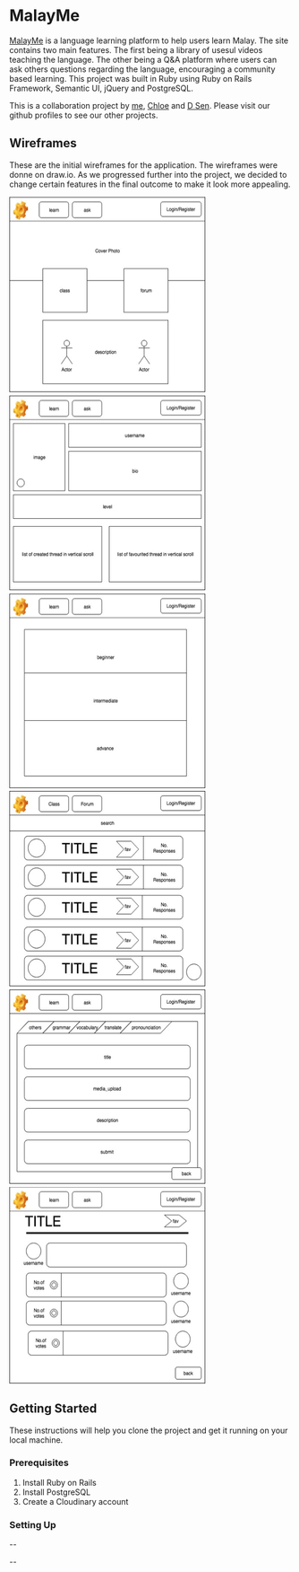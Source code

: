 # MalayMe

[MalayMe](https://malayme.herokuapp.com/) is a language learning platform to help users learn Malay. The site contains two main features. The first being a library of usesul videos teaching the language. The other being a Q&A platform where users can ask others questions regarding the language, encouraging a community based learning. This project was built in Ruby using Ruby on Rails Framework, Semantic UI, jQuery and PostgreSQL.

This is a collaboration project by [me](https://github.com/saufm68), [Chloe](https://github.com/ChloeLiang) and [D Sen](https://github.com/wandsen). Please visit our github profiles to see our other projects.

## Wireframes
These are the initial wireframes for the application. The wireframes were donne on draw.io. As we progressed further into the project, we decided to change certain features in the final outcome to make it look more appealing.

![homepage wireframe](./wireframes/wireframe-home.png)
![profile page wireframe](./wireframes/wireframe-1.png)
![video library wireframe](./wireframes/wireframe-lib.png)
![Q&A page wireframe](./wireframes/wirefram-q&a.png)
![ask question page wireframe](./wireframes/wireframe-ask.png)
![question page wireframe](./wireframes/wireframe-question.png)

## Getting Started
These instructions will help you clone the project and get it running on your local machine.

### Prerequisites
1. Install Ruby on Rails
2. Install PostgreSQL
3. Create a Cloudinary account

### Setting Up 
--




--
